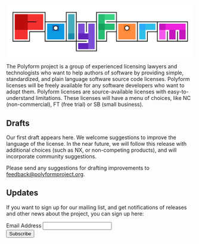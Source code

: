 ![Polyform](/logo.svg)

The Polyform project is a group of experienced licensing lawyers and technologists who want to help authors of software by providing simple, standardized, and plain language software source code licenses.  Polyform licenses will be freely available for any software developers who want to adopt them.  Polyform licenses are source-available licenses with easy-to-understand limitations.  These licenses will have a menu of choices, like NC (non-commercial), FT (free trial) or SB (small business). 

## Drafts

Our first draft appears here.  We welcome suggestions to improve the language of the license.  In the near future, we will follow this release with additional choices (such as NX, or non-competing products), and will incorporate community suggestions.

Please send any suggestions for drafting improvements to [feedback@polyformproject.org](mailto:feedback@polyformproject.org).

## Updates

If you want to sign up for our mailing list, and get notifications of releases and other news about the project, you can sign up here:

<!-- Begin Mailchimp Signup Form -->
<div id="mc_embed_signup">
  <form action="https://kemitchell.us20.list-manage.com/subscribe/post?u=b2e4a9ce258a9e21fb37ee7f8&amp;id=f48d8bcccc" method="post" id="mc-embedded-subscribe-form" name="mc-embedded-subscribe-form" class="validate" target="_blank" novalidate="novalidate">
    <div id="mc_embed_signup_scroll">
      <div class="mc-field-group">
        <label for="mce-EMAIL">Email Address </label>
        <input type="email" value="" name="EMAIL" class="required email" id="mce-EMAIL">
      </div>
      <div id="mce-responses" class="clear">
        <div class="response" id="mce-error-response" style="display:none"></div>
        <div class="response" id="mce-success-response" style="display:none"></div>
      </div>
      <!-- real people should not fill this in and expect good things - do not remove this or risk form bot signups-->
      <div style="position: absolute; left: -5000px;" aria-hidden="true"><input type="text" name="b_b2e4a9ce258a9e21fb37ee7f8_f48d8bcccc" tabindex="-1" value=""></div>
      <div class="clear"><input type="submit" value="Subscribe" name="subscribe" id="mc-embedded-subscribe" class="button"></div>
    </div>
  </form>
</div>
<!-- End Mailchimp Signup Form -->
